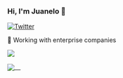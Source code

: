 ### Hi, I'm Juanelo 👋

<p>
  <a href="https://twitter.com/juanmanuelespi6">
    <img alt="Twitter" src="https://img.shields.io/twitter/follow/juanmanuelespi6">
  </a>
</p>

🔨 Working with enterprise companies

![](https://komarev.com/ghpvc/?username=Juan080796)

<a href="https://github.com/Juan080796">
  <img align="center" src="https://github-readme-stats.vercel.app/api?username=Juan080796&count_private=true" /> 
</a>
<!--
<a href="https://github.com/Juan080796">
  <img align="center" src="https://github-readme-stats.vercel.app/api/top-langs/?username=Juan080796" />
</a>
-->

<!--
**Juan080796/Juan080796** is a ✨ _special_ ✨ repository because its `README.md` (this file) appears on your GitHub profile.

Here are some ideas to get you started:

- 🔭 I’m currently working on ...
- 🌱 I’m currently learning ...
- 👯 I’m looking to collaborate on ...
- 🤔 I’m looking for help with ...
- 💬 Ask me about ...
- 📫 How to reach me: ...
- 😄 Pronouns: ...
- ⚡ Fun fact: ...
-->
